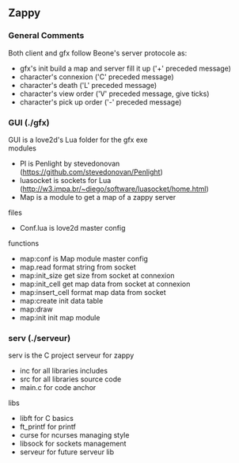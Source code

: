 ## Zappy

### General Comments

Both client and gfx follow Beone's server protocole as:
- gfx's init build a map and server fill it up ('+' preceded message) 
- character's connexion ('C' preceded message)
- character's death ('L' preceded message)
- character's view order ('V' preceded message, give ticks)
- character's pick up order ('-' preceded message)

### GUI (./gfx)
GUI is a love2d's Lua folder for the gfx exe<br>
modules
- Pl is Penlight by stevedonovan (https://github.com/stevedonovan/Penlight)
- luasocket is sockets for Lua (http://w3.impa.br/~diego/software/luasocket/home.html)
- Map is a module to get a map of a zappy server

files
- Conf.lua is love2d master config

functions
- map:conf is Map module master config
- map.read format string from socket
- map:init_size get size from socket at connexion
- map:init_cell get map data from socket at connexion
- map:insert_cell format map data from socket
- map:create init data table
- map:draw
- map:init init map module

### serv (./serveur)
serv is the C project serveur for zappy
- inc for all libraries includes
- src for all libraries source code
- main.c for code anchor

libs
- libft for C basics
- ft_printf for printf
- curse for ncurses managing style
- libsock for sockets management
- serveur for future serveur lib

